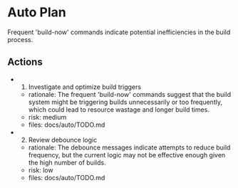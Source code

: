 # Auto Plan

Frequent 'build-now' commands indicate potential inefficiencies in the build process.

## Actions
- 1. Investigate and optimize build triggers
  - rationale: The frequent 'build-now' commands suggest that the build system might be triggering builds unnecessarily or too frequently, which could lead to resource wastage and longer build times.
  - risk: medium
  - files: docs/auto/TODO.md
- 2. Review debounce logic
  - rationale: The debounce messages indicate attempts to reduce build frequency, but the current logic may not be effective enough given the high number of builds.
  - risk: low
  - files: docs/auto/TODO.md